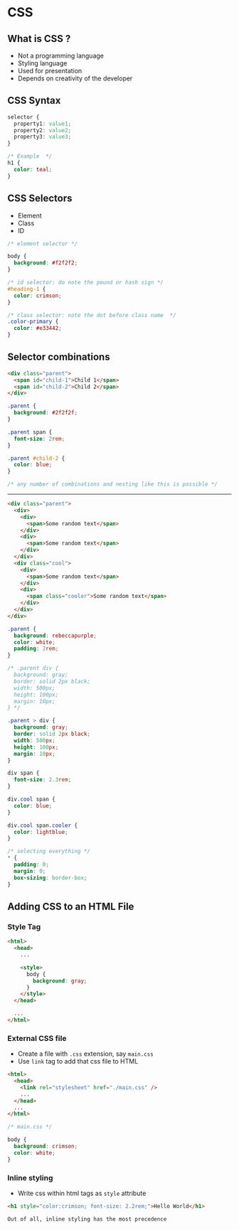 # CSS

## What is CSS ?

- Not a programming language
- Styling language
- Used for presentation
- Depends on creativity of the developer

## CSS Syntax

```css
selector {
  property1: value1;
  property2: value2;
  property3: value3;
}

/* Example  */
h1 {
  color: teal;
}
```

## CSS Selectors

- Element
- Class
- ID

```css
/* element selector */

body {
  background: #f2f2f2;
}

/* id selector: do note the pound or hash sign */
#heading-1 {
  color: crimson;
}

/* class selector: note the dot before class name  */
.color-primary {
  color: #e33442;
}
```

## Selector combinations

```html
<div class="parent">
  <span id="child-1">Child 1</span>
  <span id="child-2">Child 2</span>
</div>
```

```css
.parent {
  background: #2f2f2f;
}

.parent span {
  font-size: 2rem;
}

.parent #child-2 {
  color: blue;
}

/* any number of combinations and nesting like this is possible */
```

<hr>

```html
<div class="parent">
  <div>
    <div>
      <span>Some random text</span>
    </div>
    <div>
      <span>Some random text</span>
    </div>
  </div>
  <div class="cool">
    <div>
      <span>Some random text</span>
    </div>
    <div>
      <span class="cooler">Some random text</span>
    </div>
  </div>
</div>
```

```css
.parent {
  background: rebeccapurple;
  color: white;
  padding: 2rem;
}

/* .parent div {
  background: gray;
  border: solid 2px black;
  width: 500px;
  height: 100px;
  margin: 10px;
} */

.parent > div {
  background: gray;
  border: solid 2px black;
  width: 500px;
  height: 100px;
  margin: 10px;
}

div span {
  font-size: 2.3rem;
}

div.cool span {
  color: blue;
}

div.cool span.cooler {
  color: lightblue;
}

/* selecting everything */
* {
  padding: 0;
  margin: 0;
  box-sizing: border-box;
}
```

## Adding CSS to an HTML File

### Style Tag

```html
<html>
  <head>
    ...

    <style>
      body {
        background: gray;
      }
    </style>
  </head>

  ...
</html>
```

### External CSS file

- Create a file with `.css` extension, say `main.css`
- Use `link` tag to add that css file to HTML

```html
<html>
  <head>
    <link rel="stylesheet" href="./main.css" />
    ...
  </head>
  ...
</html>
```

```css
/* main.css */

body {
  background: crimson;
  color: white;
}
```

### Inline styling
- Write css within html tags as `style` attribute

```html
<h1 style="color:crimson; font-size: 2.2rem;">Hello World</h1>
```
`Out of all, inline styling has the most precedence`
